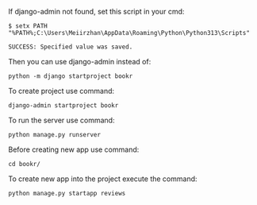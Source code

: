 If django-admin not found, set this script in your cmd:

    $ setx PATH "%PATH%;C:\Users\Meiirzhan\AppData\Roaming\Python\Python313\Scripts"

    SUCCESS: Specified value was saved.

Then you can use django-admin instead of:

    python -m django startproject bookr

To create project use command:

    django-admin startproject bookr

To run the server use command:

    python manage.py runserver

Before creating new app use command:

    cd bookr/

To create new app into the project execute the command:

    python manage.py startapp reviews
